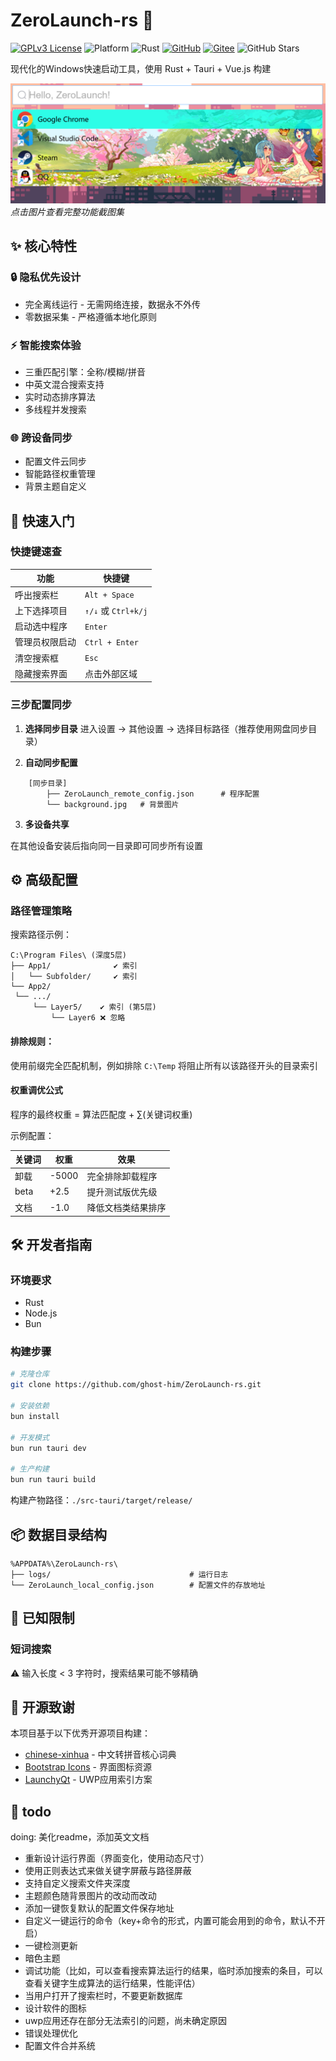 # ZeroLaunch-rs 🚀

[![GPLv3 License](https://img.shields.io/badge/License-GPLv3-blue.svg)](https://www.gnu.org/licenses/gpl-3.0)
![Platform](https://img.shields.io/badge/Platform-Windows-0078d7)
![Rust](https://img.shields.io/badge/Rust-1.72%2B-orange)
[![GitHub](https://img.shields.io/badge/GitHub-Repository-blue?logo=github)](https://github.com/ghost-him/ZeroLaunch-rs) 
[![Gitee](https://img.shields.io/badge/Gitee-仓库-red?logo=gitee)](https://gitee.com/ghost-him/zero-launch-rs)
![GitHub Stars](https://img.shields.io/github/stars/ghost-him/ZeroLaunch-rs?style=social)

现代化的Windows快速启动工具，使用 Rust + Tauri + Vue.js 构建

[![主界面预览](asset/主界面.png)](asset/picture.md)  
*点击图片查看完整功能截图集*

## ✨ 核心特性

### 🔒 隐私优先设计

- 完全离线运行 - 无需网络连接，数据永不外传
- 零数据采集 - 严格遵循本地化原则

### ⚡ 智能搜索体验

- 三重匹配引擎：全称/模糊/拼音
- 中英文混合搜索支持
- 实时动态排序算法
- 多线程并发搜索

### 🌐 跨设备同步

- 配置文件云同步
- 智能路径权重管理
- 背景主题自定义

## 🚀 快速入门

### 快捷键速查

| 功能                | 快捷键           |
|---------------------|------------------|
| 呼出搜索栏          | `Alt + Space`    |
| 上下选择项目        | `↑/↓` 或 `Ctrl+k/j` |
| 启动选中程序        | `Enter`          |
| 管理员权限启动      | `Ctrl + Enter`   |
| 清空搜索框          | `Esc`            |
| 隐藏搜索界面        | 点击外部区域      |

### 三步配置同步

1. **选择同步目录**
   进入设置 → 其他设置 → 选择目标路径（推荐使用网盘同步目录）

2. **自动同步配置**

```plaintext
    [同步目录]
        ├── ZeroLaunch_remote_config.json      # 程序配置
        └── background.jpg   # 背景图片
```

3. **多设备共享**

在其他设备安装后指向同一目录即可同步所有设置

## ⚙️ 高级配置

### 路径管理策略

搜索路径示例：

```plaintext
C:\Program Files\ (深度5层)
├── App1/              ✔️ 索引
│   └── Subfolder/     ✔️ 索引
└── App2/
 └── .../
     └── Layer5/    ✔️ 索引 (第5层)
         └── Layer6 ❌ 忽略
```

#### 排除规则：

使用前缀完全匹配机制，例如排除 `C:\Temp` 将阻止所有以该路径开头的目录索引

#### 权重调优公式

程序的最终权重 = 算法匹配度 + ∑(关键词权重)

示例配置：

|关键词	|权重|	效果|
|---|---|---|
|卸载|-5000|完全排除卸载程序|
|beta|+2.5|提升测试版优先级|
|文档|-1.0|降低文档类结果排序|

## 🛠️ 开发者指南

### 环境要求

* Rust
* Node.js
* Bun

### 构建步骤

```bash
# 克隆仓库
git clone https://github.com/ghost-him/ZeroLaunch-rs.git

# 安装依赖
bun install

# 开发模式
bun run tauri dev

# 生产构建
bun run tauri build
```

构建产物路径：`./src-tauri/target/release/`

## 📦 数据目录结构

```
%APPDATA%\ZeroLaunch-rs\
├── logs/                               # 运行日志
└── ZeroLaunch_local_config.json        # 配置文件的存放地址
```

## 📌 已知限制

### 短词搜索

⚠️ 输入长度 < 3 字符时，搜索结果可能不够精确

## 🤝 开源致谢

本项目基于以下优秀开源项目构建：

* [chinese-xinhua](https://github.com/pwxcoo/chinese-xinhua) - 中文转拼音核心词典
* [Bootstrap Icons](https://icons.getbootstrap.com/) - 界面图标资源
* [LaunchyQt](https://github.com/samsonwang/LaunchyQt) - UWP应用索引方案

## 🎯 todo

doing: 美化readme，添加英文文档

* 重新设计运行界面（界面变化，使用动态尺寸）
* 使用正则表达式来做关键字屏蔽与路径屏蔽
* 支持自定义搜索文件夹深度
* 主题颜色随背景图片的改动而改动
* 添加一键恢复默认的配置文件保存地址
* 自定义一键运行的命令（key+命令的形式，内置可能会用到的命令，默认不开启）
* 一键检测更新
* 暗色主题
* 调试功能（比如，可以查看搜索算法运行的结果，临时添加搜索的条目，可以查看关键字生成算法的运行结果，性能评估）
* 当用户打开了搜索栏时，不要更新数据库
* 设计软件的图标
* uwp应用还存在部分无法索引的问题，尚未确定原因
* 错误处理优化
* 配置文件合并系统
